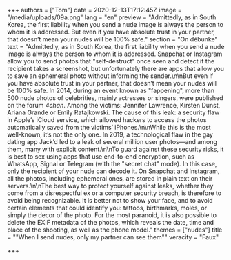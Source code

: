 +++
authors = ["Tom"]
date = 2020-12-13T17:12:45Z
image = "/media/uploads/09a.png"
lang = "en"
preview = "Admittedly, as in South Korea, the first liability when you send a nude image is always the person to whom it is addressed. But even if you have absolute trust in your partner, that doesn’t mean your nudes will be 100% safe."
section = "On débunke"
text = "Admittedly, as in South Korea, the first liability when you send a nude image is always the person to whom it is addressed. Snapchat or Instagram allow you to send photos that \"self-destruct\" once seen and detect if the recipient takes a screenshot, but unfortunately there are apps that allow you to save an ephemeral photo without informing the sender.\n\nBut even if you have absolute trust in your partner, that doesn’t mean your nudes will be 100% safe. In 2014, during an event known as \"fappening\", more than 500 nude photos of celebrities, mainly actresses or singers, were published on the forum _4chan_. Among the victims: Jennifer Lawrence, Kirsten Dunst, Ariana Grande or Emily Ratajkowski. The cause of this leak: a security flaw in Apple’s iCloud service, which allowed hackers to access the photos automatically saved from the victims’ iPhones.\n\nWhile this is the most well-known, it’s not the only one. In 2019, a technological flaw in the gay dating app Jack’d led to a leak of several million user photos—and among them, many with explicit content.\n\nTo guard against these security risks, it is best to sex using apps that use end-to-end encryption, such as WhatsApp, Signal or Telegram (with the \"secret chat\" mode). In this case, only the recipient of your nude can decode it. On Snapchat and Instagram, all the photos, including ephemeral ones, are stored in plain text on their servers.\n\nThe best way to protect yourself against leaks, whether they come from a disrespectful ex or a computer security breach, is therefore to avoid being recognizable. It is better not to show your face, and to avoid certain elements that could identify you: tattoos, birthmarks, moles, or simply the decor of the photo. For the most paranoid, it is also possible to delete the EXIF metadata of the photos, which reveals the date, time and place of the shooting, as well as the phone model."
themes = ["nudes"]
title = "\"When I send nudes, only my partner can see them\""
veracity = "Faux"

+++
